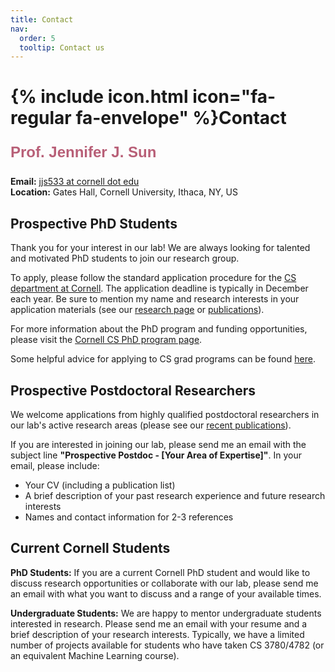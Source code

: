 ```yaml
---
title: Contact
nav:
  order: 5
  tooltip: Contact us
---
```


# {% include icon.html icon="fa-regular fa-envelope" %}Contact

<div class="lab-info">
  <!-- <h1 class="lab-name">Jennifer's Lab @ Cornell</h1> -->
  <!-- <p class="lab-location">Cornell University</p> -->
  <p class="prof-name">
    <a href="https://jenjsun.com/" target="_blank">Prof. Jennifer J. Sun</a>
  </p>
</div>

<i class="fas fa-envelope"></i>  **Email:** [jjs533 at cornell dot edu](mailto:jjs533@cornell.edu)  
<i class="fas fa-map-marker-alt"></i>  **Location:** Gates Hall, Cornell University, Ithaca, NY, US  


## Prospective PhD Students

Thank you for your interest in our lab! We are always looking for talented and motivated PhD students to join our research group.  

To apply, please follow the standard application procedure for the [CS department at Cornell](https://www.cs.cornell.edu/phd/admissions). The application deadline is typically in December each year. Be sure to mention my name and research interests in your application materials (see our [research page](/research/) or [publications](/publications/)).  

For more information about the PhD program and funding opportunities, please visit the [Cornell CS PhD program page](https://www.cs.cornell.edu/phd).  

Some helpful advice for applying to CS grad programs can be found [here](https://csrankings.org/advice.html).  


## Prospective Postdoctoral Researchers

We welcome applications from highly qualified postdoctoral researchers in our lab's active research areas (please see our [recent publications](/publications/)).  

If you are interested in joining our lab, please send me an email with the subject line **"Prospective Postdoc - [Your Area of Expertise]"**. In your email, please include:  
- Your CV (including a publication list)  
- A brief description of your past research experience and future research interests  
- Names and contact information for 2-3 references  


## Current Cornell Students

**PhD Students:** If you are a current Cornell PhD student and would like to discuss research opportunities or collaborate with our lab, please send me an email with what you want to discuss and a range of your available times.  

**Undergraduate Students:** We are happy to mentor undergraduate students interested in research. Please send me an email with your resume and a brief description of your research interests. Typically, we have a limited number of projects available for students who have taken CS 3780/4782 (or an equivalent Machine Learning course).  


<style>
  /* Lab name styling */
  .lab-name {
    font-family: "Barlow", sans-serif;
    font-size: 2rem;
    font-weight: bold;
    color: #b85f77;
    margin-bottom: 0.5rem;
  }

  /* Lab location styling */
  .lab-location {
    font-family: "Barlow", sans-serif;
    font-size: 1.25rem;
    color: #7f8c8d;
    margin-bottom: 1.5rem;
  }

  /* Professor's name styling */
  .prof-name {
    font-family: "Barlow", sans-serif;
    font-size: 1.5rem;
    font-weight: bold;
    color: #b85f77;
  }

  /* Link styling */
  .prof-name a {
    color: inherit;
    text-decoration: none;
    transition: color 0.3s ease;
  }

  .prof-name a:hover {
    color: #174a6d;
  }
</style>
